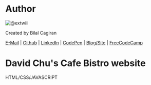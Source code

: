 # Author
![@extwiii](https://avatars1.githubusercontent.com/u/2933560?v=3&s=120)

Created by Bilal Cagiran

[E-Mail](mailto:bcagiran@hotmail.com) | [Github](https://github.com/extwiii/) | [LinkedIn](https://linkedin.com/in/bilalcagiran) | [CodePen](http://codepen.io/extwiii/) | [Blog/Site](http://bilalcagiran.com) | [FreeCodeCamp](https://www.freecodecamp.com/extwiii) 

# David Chu's Cafe Bistro website

HTML/CSS/JAVASCRIPT

